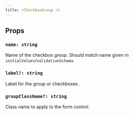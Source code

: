 ```yaml
---
title: <CheckboxGroup />
---
```


## Props

### `name: string`

Name of the checkbox group. Should match name given in `initialValues`/`validationSchema`.

### `label?: string`

Label for the group or checkboxes.

### `groupClassName?: string`

Class name to apply to the form control.
